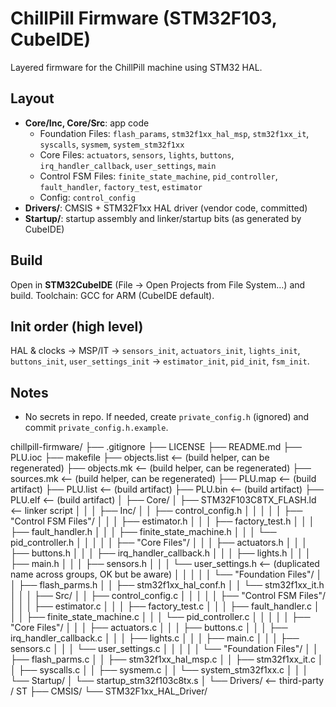 # ChillPill Firmware (STM32F103, CubeIDE)

Layered firmware for the ChillPill machine using STM32 HAL.

## Layout
- **Core/Inc, Core/Src**: app code
  - Foundation Files: `flash_params`, `stm32f1xx_hal_msp`, `stm32f1xx_it`, `syscalls`, `sysmem`, `system_stm32f1xx`
  - Core Files: `actuators`, `sensors`, `lights`, `buttons`, `irq_handler_callback`, `user_settings`, `main`
  - Control FSM Files: `finite_state_machine`, `pid_controller`, `fault_handler`, `factory_test`, `estimator`
  - Config: `control_config`
- **Drivers/**: CMSIS + STM32F1xx HAL driver (vendor code, committed)
- **Startup/**: startup assembly and linker/startup bits (as generated by CubeIDE)

## Build
Open in **STM32CubeIDE** (File → Open Projects from File System…) and build.
Toolchain: GCC for ARM (CubeIDE default).

## Init order (high level)
HAL & clocks → MSP/IT → `sensors_init`, `actuators_init`, `lights_init`, `buttons_init`, `user_settings_init` → `estimator_init`, `pid_init`, `fsm_init`.

## Notes
- No secrets in repo. If needed, create `private_config.h` (ignored) and commit `private_config.h.example`.

chillpill-firmware/
├── .gitignore
├── LICENSE
├── README.md
├── PLU.ioc
├── makefile
├── objects.list        ⟵ (build helper, can be regenerated)
├── objects.mk          ⟵ (build helper, can be regenerated)
├── sources.mk          ⟵ (build helper, can be regenerated)
├── PLU.map             ⟵ (build artifact)
├── PLU.list            ⟵ (build artifact)
├── PLU.bin             ⟵ (build artifact)
├── PLU.elf             ⟵ (build artifact)
│
├── Core/
│   ├── STM32F103C8TX_FLASH.ld      ⟵ linker script
│   │
│   ├── Inc/
│   │   ├── control_config.h
│   │   │
│   │   ├── "Control FSM Files"/
│   │   │   ├── estimator.h
│   │   │   ├── factory_test.h
│   │   │   ├── fault_handler.h
│   │   │   ├── finite_state_machine.h
│   │   │   └── pid_controller.h
│   │   │
│   │   ├── "Core Files"/
│   │   │   ├── actuators.h
│   │   │   ├── buttons.h
│   │   │   ├── irq_handler_callback.h
│   │   │   ├── lights.h
│   │   │   ├── main.h
│   │   │   ├── sensors.h
│   │   │   └── user_settings.h      ⟵ (duplicated name across groups, OK but be aware)
│   │   │
│   │   └── "Foundation Files"/
│   │       ├── flash_parms.h
│   │       ├── stm32f1xx_hal_conf.h
│   │       └── stm32f1xx_it.h
│   │
│   ├── Src/
│   │   ├── control_config.c
│   │   │
│   │   ├── "Control FSM Files"/
│   │   │   ├── estimator.c
│   │   │   ├── factory_test.c
│   │   │   ├── fault_handler.c
│   │   │   ├── finite_state_machine.c
│   │   │   └──  pid_controller.c
│   │   │
│   │   ├── "Core Files"/
│   │   │   ├── actuators.c
│   │   │   ├── buttons.c
│   │   │   ├── irq_handler_callback.c
│   │   │   ├── lights.c
│   │   │   ├── main.c
│   │   │   ├── sensors.c
│   │   │   └── user_settings.c
│   │   │
│   │   └── "Foundation Files"/
│   │       ├── flash_parms.c
│   │       ├── stm32f1xx_hal_msp.c
│   │       ├── stm32f1xx_it.c
│   │       ├── syscalls.c
│   │       ├── sysmem.c
│   │       └── system_stm32f1xx.c
│   │
│   └── Startup/
│       └── startup_stm32f103c8tx.s
│
└── Drivers/                      ⟵ third-party / ST
    ├── CMSIS/
    └── STM32F1xx_HAL_Driver/
